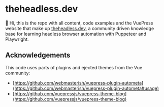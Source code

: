 # theheadless.dev

🖖 Hi, this is the repo with all content, code examples and the VuePress website that make up [theheadless.dev](https://theheadless.dev), a community driven knowledge base for learning headless browser automation with Puppeteer and Playwright.

## Acknowledgements

This code uses parts of plugins and ejected themes from the Vue community:
- [https://github.com/webmasterish/vuepress-plugin-autometa](https://github.com/webmasterish/vuepress-plugin-autometa#usage)
- [https://github.com/vuepressjs/vuepress-theme-blog](https://github.com/vuepressjs/vuepress-theme-blog)
